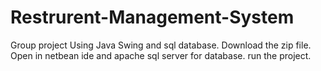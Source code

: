 # Restrurent-Management-System
Group project Using Java Swing and sql database.
Download the zip file.
Open in netbean ide and apache sql server for database.
run the project.
